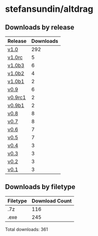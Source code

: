# stefansundin/altdrag

## Downloads by release

Release | Downloads
------- | ---------
[v1.0](v1.0) | 292
[v1.0rc](v1.0rc) | 5
[v1.0b3](v1.0b3) | 6
[v1.0b2](v1.0b2) | 4
[v1.0b1](v1.0b1) | 2
[v0.9](v0.9) | 6
[v0.9rc1](v0.9rc1) | 2
[v0.9b1](v0.9b1) | 2
[v0.8](v0.8) | 8
[v0.7](v0.7) | 8
[v0.6](v0.6) | 7
[v0.5](v0.5) | 7
[v0.4](v0.4) | 3
[v0.3](v0.3) | 3
[v0.2](v0.2) | 3
[v0.1](v0.1) | 3

## Downloads by filetype

Filetype | Download Count
-------- | --------------
.7z | 116
.exe | 245

Total downloads: 361
